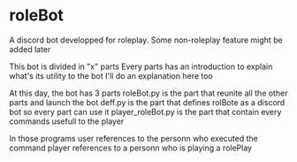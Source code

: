 # roleBot
A discord bot developped for roleplay. Some non-roleplay feature might be added later


This bot is divided in "x" parts
Every parts has an introduction to explain what's its utility to the bot
I'll do an explanation here too

At this day, the bot has 3 parts
roleBot.py is the part that reunite all the other parts and launch the bot
deff.py is the part that defines rolBote as a discord bot so every part can use it
player_roleBot.py is the part that contain every commands usefull to the player

In those programs user references to the personn who executed the command
                  player references to a personn who is playing a rolePlay
